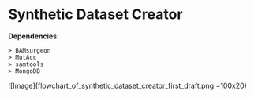 # Synthetic Dataset Creator

**Dependencies**:  

    > BAMsurgeon
    > MutAcc
    > samtools
    > MongoDB

![Image](flowchart_of_synthetic_dataset_creator_first_draft.png =100x20)
